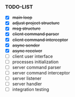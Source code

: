 ### TODO-LIST

- [x] ~~main loop~~
- [x] ~~adjust project structure~~
- [x] ~~msg structure~~
- [x] ~~client command parser~~
- [x] ~~client command interceptor~~
- [x] ~~async sender~~
- [x] ~~async receiver~~
- [ ] client user interface
- [ ] processes initialization
- [ ] server command parser
- [ ] server command interceptor
- [ ] server listener
- [ ] server handler
- [ ] integration testing